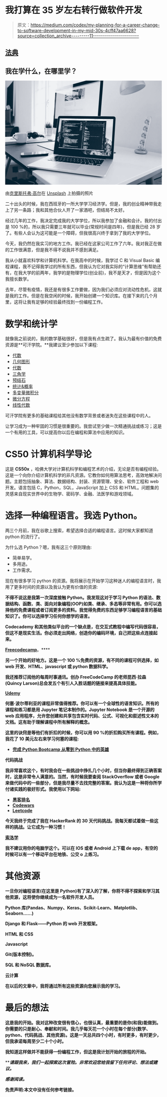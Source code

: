 # 我打算在 35 岁左右转行做软件开发

> 原文：<https://medium.com/codex/my-planning-for-a-career-change-to-software-development-in-my-mid-30s-4cff47aa6628?source=collection_archive---------11----------------------->

## [法典](https://medium.com/codex)

## 我在学什么，在哪里学？

![](img/cb1292911e0eae6e63d6e76b9ca39214.png)

由[克里斯托弗·高尔](https://unsplash.com/@cgower?utm_source=unsplash&utm_medium=referral&utm_content=creditCopyText)在 [Unsplash](https://unsplash.com/s/photos/coding?utm_source=unsplash&utm_medium=referral&utm_content=creditCopyText) 上拍摄的照片

二十出头的时候，我在西班牙的一所大学学习经济学。但是，我的创业精神带我走上了另一条路；我和其他合伙人开了一家酒吧，但结局不太好。

经过几年的工作，我决定完成我的大学学位，所以我参加了金融和会计。我的付出是 100 %的，所以我只需要三年就可以毕业(常规时间是四年)，但是我已经 28 岁了。有些人会认为这可能是一个障碍，但我很高兴终于拿到了我的大学学位。

今天，我仍然在我实习的地方工作。我已经在这家公司工作了六年。我对我正在做的工作很满意，但是我不得不说我并不感到满足。

我从小就喜欢科学和计算机科学。在我高中的时候，我学过 C 和 Visual Basic 编程课程，我不记得我学过的所有东西，但我认为它对我实际的“计算思维”有帮助还有，在我大学的前两年，我学的是物理学位(创业前)，我不是天才，但是因为这个我擅长数学。

去年，尽管有疫情，我还是有很多工作要做，因为我们必须应对流动性危机，这就是我的工作。但是在我空闲的时候，我开始创建一个知识库。在接下来的几个月里，这将让我有足够的经验最终找到一份编程工作。

# 数学和统计学

就像我之前说的，我的数学基础很好，但是我有点生疏了。我认为最有价值的免费资源是**可汗学院。**我建议至少参加以下课程:

*   [代数](https://www.khanacademy.org/math/algebra)
*   [几何图形](https://www.khanacademy.org/math/geometry)
*   [代数](https://www.khanacademy.org/math/algebra2)
*   [三角学](https://www.khanacademy.org/math/trigonometry)
*   [预结石](https://www.khanacademy.org/math/precalculus)
*   [统计&概率](https://www.khanacademy.org/math/statistics-probability)
*   [多变量微积分](https://www.khanacademy.org/math/multivariable-calculus)
*   [微分方程](https://www.khanacademy.org/math/differential-equations)
*   [线性代数](https://www.khanacademy.org/math/linear-algebra)

可汗学院有更多的基础课程给其他没有数学背景或者迷失在这些课程中的人。

让学习成为一种牢固的习惯是很重要的。我尝试至少做一次精通挑战或练习；这是一个有用的工具，可以提高你以后在编程和算法中应用的知识。

# CS50 计算机科学导论

这是 **CS50x** ，哈佛大学对计算机科学和编程艺术的介绍，无论是否有编程经验。这是一个向你介绍计算机科学的非凡资源。它教你如何用算法思考，高效地解决问题。主题包括抽象、算法、数据结构、封装、资源管理、安全、软件工程和 web 开发。语言包括 C，Python，SQL，JavaScript 加上 CSS 和 HTML。问题集的灵感来自现实世界中的生物学、密码学、金融、法医学和游戏领域。

# 选择一种编程语言。我选 Python。

两三个月前，我在谷歌上搜索，希望选择合适的编程语言。这时候大家都知道 python 的流行了。

为什么选 Python？嗯，我有这三个原则理由:

*   简单易学。
*   多用途。
*   工作需求。

现在有很多学习 python 的资源。我将展示在开始学习这种迷人的编程语言时，我用了更多时间的资源以及我认为更有价值的资源:

[](https://www.codecademy.com/)

**不得不说这是我第一次深度接触 Python。我发现这对于学习 Python 的语法、数据结构、函数、类、面向对象编程(OOP)如类、继承、多态等非常有用。你可以选择他的免费课程或者订阅更多的资料。我觉得免费的东西足够学习编程语言的基础知识了。你可以选择学习任何你想学的语言。**

**Codecademy 和其他类似平台的一个缺点是，在交互式教程中编写代码很容易，但这不是现实生活。你必须走出网络，创造你的编码环境，自己把这些点连接起来。**

**[**Freecodecamp**](https://www.freecodecamp.org/)**。****

**另一个开始的好地方。这是一个 100 %免费的资源，有不同的课程可供选择，如 web 开发、HTML、javascript 或 python 数据科学。**

**我还推荐订阅他的每周时事通讯。创办 FreeCodeCamp 的老师昆西·拉森(Quincy Larson)总会发五个有引人入胜话题的链接来提高具体技能。**

**[**Udemy**](http://www.udemy.com)**

****何塞·波尔蒂利亚的课程非常值得推荐。你可以有一个全球性的语言知识。所有的课程和练习都是用 Jupyter 笔记本制作的。Jupyter Notebook 是一个开源的 web 应用程序，允许您创建和共享包含实时代码、公式、可视化和叙述性文本的文档。这有助于理解课程中所有解释的概念。****

****这里的诀窍是等他们有折扣的时候，你可以用 90 %的折扣购买所有课程。例如，我花了 10 美元左右来学习何塞的课程:****

*   ****[完成 Python Bootcamp 从零到 Python 中的英雄](https://www.udemy.com/course/complete-python-bootcamp/)****

******代码挑战******

****我非常喜欢这个，有时我会在一些挑战中挣扎几个小时，但当你最终得到正确答案时，这是非常令人满意的。当然，有时候我要查阅 StackOverflow 或者 Google 来做代码中的一些部分，但是我尽量不去找完整的答案。我认为这是一种将你所学付诸实践的极好形式。我使用以下网站:****

*   ****[**黑客排名**](http://hackerrank.com/)****
*   ****[**Codewars**](http://www.codewars.com)****
*   ****[**Leetcode**](https://leetcode.com/)****

****今天我终于完成了我在 HackerRank 的 30 天代码挑战。我每天都试着做一些这样的挑战。让它成为一种习惯！****

****[**索洛学**](http://www.sololearn.com)****

****我不建议用你的电脑学这个。可以在 IOS 或者 Android 上下载 de app，有空的时候可以有一个移动平台在地铁、公交 o 上练习。****

# ******其他资源******

****一旦你对编程语言(在这里是 Python)有了深入的了解，你将不得不探索和学习其他资源，这将使你继续成为一名软件开发人员。****

******Python 库(Pandas、Numpy、Keras、Scikit-Learn、Matplotlib、Seaborn……)******

****Django 和 Flask——Python 的 web 开发框架。****

******HTML 和 CSS******

******Javascript******

******Git(版本控制)。******

****SQL 和 NoSQL 数据库。****

******云计算******

****在以后的文章中，我将通过所有这些资源向您展示我的学习。****

# ****最后的想法****

****这是我的开始。我对这种改变很有信心，也很认真，最重要的是你(和我)能做到。你需要的只是耐心、奉献和时间。我几乎每天花一个小时在每个部分(数学、python、代码挑战、其他资源)。这是一天总共四个小时，有时更多，有时更少，但我承诺每周至少二十个小时。****

****我知道这样做并不能获得一份编程工作，但这是我计划开始的旅程的开始。****

*******请跟我来，*我们一起探索这次冒险。非常欢迎您给我留下任何评论、想法或建议。******

*******感谢阅读。*******

****免责声明:本文中没有任何参考链接。****